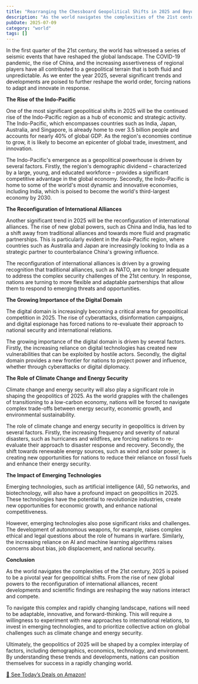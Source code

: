 ```yaml
---
title: "Rearranging the Chessboard Geopolitical Shifts in 2025 and Beyond"
description: "As the world navigates the complexities of the 21st century, 2025 is poised to be a pivotal year for geopolitical shifts. From the rise of new global powers to the reconfiguration of international ..."
pubDate: 2025-07-09
category: "world"
tags: []
---
```


In the first quarter of the 21st century, the world has witnessed a series of seismic events that have reshaped the global landscape. The COVID-19 pandemic, the rise of China, and the increasing assertiveness of regional players have all contributed to a geopolitical terrain that is both fluid and unpredictable. As we enter the year 2025, several significant trends and developments are poised to further reshape the world order, forcing nations to adapt and innovate in response.

**The Rise of the Indo-Pacific**

One of the most significant geopolitical shifts in 2025 will be the continued rise of the Indo-Pacific region as a hub of economic and strategic activity. The Indo-Pacific, which encompasses countries such as India, Japan, Australia, and Singapore, is already home to over 3.5 billion people and accounts for nearly 40% of global GDP. As the region's economies continue to grow, it is likely to become an epicenter of global trade, investment, and innovation.

The Indo-Pacific's emergence as a geopolitical powerhouse is driven by several factors. Firstly, the region's demographic dividend – characterized by a large, young, and educated workforce – provides a significant competitive advantage in the global economy. Secondly, the Indo-Pacific is home to some of the world's most dynamic and innovative economies, including India, which is poised to become the world's third-largest economy by 2030.

**The Reconfiguration of International Alliances**

Another significant trend in 2025 will be the reconfiguration of international alliances. The rise of new global powers, such as China and India, has led to a shift away from traditional alliances and towards more fluid and pragmatic partnerships. This is particularly evident in the Asia-Pacific region, where countries such as Australia and Japan are increasingly looking to India as a strategic partner to counterbalance China's growing influence.

The reconfiguration of international alliances is driven by a growing recognition that traditional alliances, such as NATO, are no longer adequate to address the complex security challenges of the 21st century. In response, nations are turning to more flexible and adaptable partnerships that allow them to respond to emerging threats and opportunities.

**The Growing Importance of the Digital Domain**

The digital domain is increasingly becoming a critical arena for geopolitical competition in 2025. The rise of cyberattacks, disinformation campaigns, and digital espionage has forced nations to re-evaluate their approach to national security and international relations.

The growing importance of the digital domain is driven by several factors. Firstly, the increasing reliance on digital technologies has created new vulnerabilities that can be exploited by hostile actors. Secondly, the digital domain provides a new frontier for nations to project power and influence, whether through cyberattacks or digital diplomacy.

**The Role of Climate Change and Energy Security**

Climate change and energy security will also play a significant role in shaping the geopolitics of 2025. As the world grapples with the challenges of transitioning to a low-carbon economy, nations will be forced to navigate complex trade-offs between energy security, economic growth, and environmental sustainability.

The role of climate change and energy security in geopolitics is driven by several factors. Firstly, the increasing frequency and severity of natural disasters, such as hurricanes and wildfires, are forcing nations to re-evaluate their approach to disaster response and recovery. Secondly, the shift towards renewable energy sources, such as wind and solar power, is creating new opportunities for nations to reduce their reliance on fossil fuels and enhance their energy security.

**The Impact of Emerging Technologies**

Emerging technologies, such as artificial intelligence (AI), 5G networks, and biotechnology, will also have a profound impact on geopolitics in 2025. These technologies have the potential to revolutionize industries, create new opportunities for economic growth, and enhance national competitiveness.

However, emerging technologies also pose significant risks and challenges. The development of autonomous weapons, for example, raises complex ethical and legal questions about the role of humans in warfare. Similarly, the increasing reliance on AI and machine learning algorithms raises concerns about bias, job displacement, and national security.

**Conclusion**

As the world navigates the complexities of the 21st century, 2025 is poised to be a pivotal year for geopolitical shifts. From the rise of new global powers to the reconfiguration of international alliances, recent developments and scientific findings are reshaping the way nations interact and compete.

To navigate this complex and rapidly changing landscape, nations will need to be adaptable, innovative, and forward-thinking. This will require a willingness to experiment with new approaches to international relations, to invest in emerging technologies, and to prioritize collective action on global challenges such as climate change and energy security.

Ultimately, the geopolitics of 2025 will be shaped by a complex interplay of factors, including demographics, economics, technology, and environment. By understanding these trends and developments, nations can position themselves for success in a rapidly changing world.

[🛒 See Today’s Deals on Amazon!](https://amzn.to/3UjsCWp)